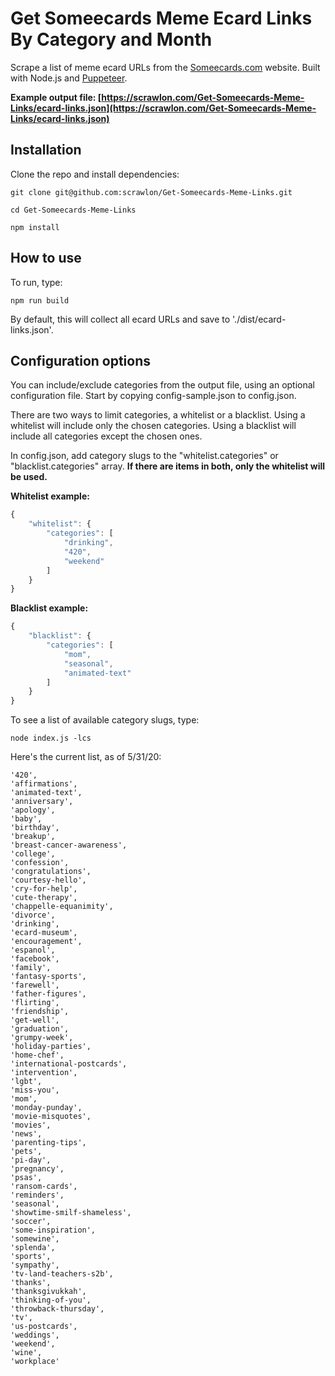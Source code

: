 # Get Someecards Meme Ecard Links By Category and Month
Scrape a list of meme ecard URLs from the [Someecards.com](https://www.someecards.com/) website. Built with Node.js and [Puppeteer](https://github.com/puppeteer/puppeteer).

__Example output file: [https://scrawlon.com/Get-Someecards-Meme-Links/ecard-links.json](https://scrawlon.com/Get-Someecards-Meme-Links/ecard-links.json)__

## Installation
Clone the repo and install dependencies:
```
git clone git@github.com:scrawlon/Get-Someecards-Meme-Links.git
```

```
cd Get-Someecards-Meme-Links
```

```
npm install
```

## How to use
To run, type:

```
npm run build
```

By default, this will collect all ecard URLs and save to './dist/ecard-links.json'. 

## Configuration options
You can include/exclude categories from the output file, using an optional configuration file. Start by copying config-sample.json to config.json. 

There are two ways to limit categories, a whitelist or a blacklist. Using a whitelist will include only the chosen categories. Using a blacklist will include all categories except the chosen ones. 

In config.json, add category slugs to the "whitelist.categories" or "blacklist.categories" array. __If there are items in both, only the whitelist will be used.__

__Whitelist example:__
```JavaScript
{
    "whitelist": {
        "categories": [
            "drinking",
            "420",
            "weekend"
        ]
    }
}
```

__Blacklist example:__
```JavaScript
{
    "blacklist": {
        "categories": [
            "mom",
            "seasonal",
            "animated-text"
        ]
    }
}
```

To see a list of available category slugs, type:

```
node index.js -lcs
```

Here's the current list, as of 5/31/20:

```
'420',
'affirmations',
'animated-text',
'anniversary',
'apology',
'baby',
'birthday',
'breakup',
'breast-cancer-awareness',
'college',
'confession',
'congratulations',
'courtesy-hello',
'cry-for-help',
'cute-therapy',
'chappelle-equanimity',
'divorce',
'drinking',
'ecard-museum',
'encouragement',
'espanol',
'facebook',
'family',
'fantasy-sports',
'farewell',
'father-figures',
'flirting',
'friendship',
'get-well',
'graduation',
'grumpy-week',
'holiday-parties',
'home-chef',
'international-postcards',
'intervention',
'lgbt',
'miss-you',
'mom',
'monday-punday',
'movie-misquotes',
'movies',
'news',
'parenting-tips',
'pets',
'pi-day',
'pregnancy',
'psas',
'ransom-cards',
'reminders',
'seasonal',
'showtime-smilf-shameless',
'soccer',
'some-inspiration',
'somewine',
'splenda',
'sports',
'sympathy',
'tv-land-teachers-s2b',
'thanks',
'thanksgivukkah',
'thinking-of-you',
'throwback-thursday',
'tv',
'us-postcards',
'weddings',
'weekend',
'wine',
'workplace'
```

